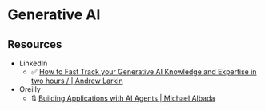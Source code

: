 # Generative AI

## Resources
- LinkedIn
    - ✅ [How to Fast Track your Generative AI Knowledge and Expertise in two hours / | Andrew Larkin](linkedin/genai-fast-track-2h.md)
- Oreilly
    - 🔃 [Building Applications with AI Agents | Michael Albada](/workspaces/genai/oreilly/build-app-ai-agent.md)